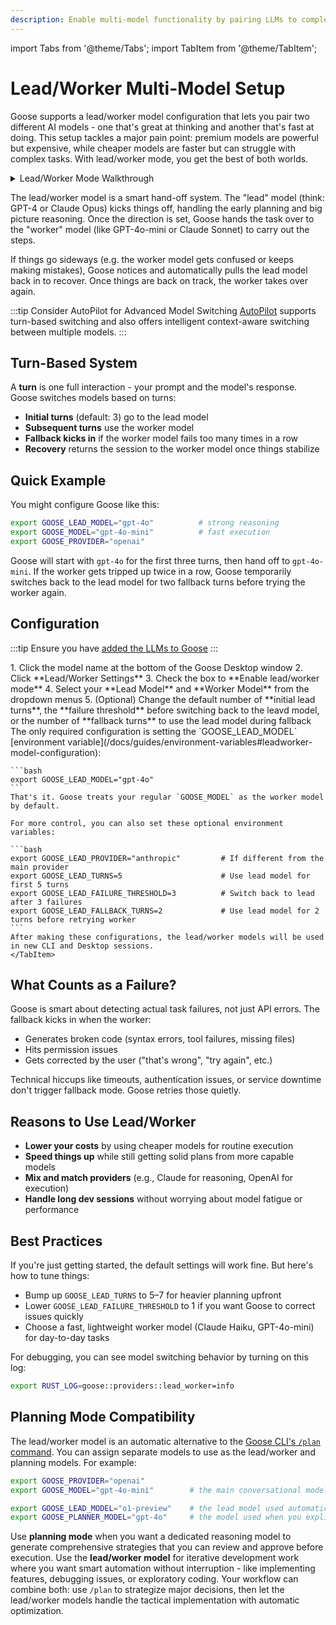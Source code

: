 ```yaml
---
description: Enable multi-model functionality by pairing LLMs to complete your tasks
---
```


import Tabs from '@theme/Tabs';
import TabItem from '@theme/TabItem';

# Lead/Worker Multi-Model Setup

Goose supports a lead/worker model configuration that lets you pair two different AI models - one that's great at thinking and another that's fast at doing. This setup tackles a major pain point: premium models are powerful but expensive, while cheaper models are faster but can struggle with complex tasks. With lead/worker mode, you get the best of both worlds.

<details>
  <summary>Lead/Worker Mode Walkthrough</summary>
  <iframe
    class="aspect-ratio"
    src="https://youtube.com/embed/ZyhUTsChFUw"
    title="Lead/Worker Mode Setup and Settings Explained"
    frameBorder="0"
    allow="accelerometer; autoplay; clipboard-write; encrypted-media; gyroscope; picture-in-picture"
    allowFullScreen
  ></iframe>
</details>

The lead/worker model is a smart hand-off system. The "lead" model (think: GPT-4 or Claude Opus) kicks things off, handling the early planning and big picture reasoning. Once the direction is set, Goose hands the task over to the "worker" model (like GPT-4o-mini or Claude Sonnet) to carry out the steps.

If things go sideways (e.g. the worker model gets confused or keeps making mistakes), Goose notices and automatically pulls the lead model back in to recover. Once things are back on track, the worker takes over again.

:::tip Consider AutoPilot for Advanced Model Switching
[AutoPilot](/docs/guides/multi-model/autopilot) supports turn-based switching and also offers intelligent context-aware switching between multiple models.
:::

## Turn-Based System

A **turn** is one full interaction - your prompt and the model's response. Goose switches models based on turns:

- **Initial turns** (default: 3) go to the lead model
- **Subsequent turns** use the worker model
- **Fallback kicks in** if the worker model fails too many times in a row
- **Recovery** returns the session to the worker model once things stabilize


## Quick Example

You might configure Goose like this:

```bash
export GOOSE_LEAD_MODEL="gpt-4o"          # strong reasoning
export GOOSE_MODEL="gpt-4o-mini"          # fast execution
export GOOSE_PROVIDER="openai"
```

Goose will start with `gpt-4o` for the first three turns, then hand off to `gpt-4o-mini`. If the worker gets tripped up twice in a row, Goose temporarily switches back to the lead model for two fallback turns before trying the worker again.

## Configuration

:::tip
Ensure you have [added the LLMs to Goose](/docs/getting-started/providers)
:::

<Tabs groupId="interface">
  <TabItem value="ui" label="Goose Desktop" default>
   1. Click the model name at the bottom of the Goose Desktop window
   2. Click **Lead/Worker Settings**
   3. Check the box to **Enable lead/worker mode**
   4. Select your **Lead Model** and **Worker Model** from the dropdown menus
   5. (Optional) Change the default number of **initial lead turns**, the **failure threshold** before switching back to the leavd model, or the number of **fallback turns** to use the lead model during fallback
  </TabItem>
  <TabItem value="cli" label="Goose CLI">
    The only required configuration is setting the `GOOSE_LEAD_MODEL` [environment variable](/docs/guides/environment-variables#leadworker-model-configuration):

    ```bash
    export GOOSE_LEAD_MODEL="gpt-4o"
    ```
    That's it. Goose treats your regular `GOOSE_MODEL` as the worker model by default.

    For more control, you can also set these optional environment variables:

    ```bash
    export GOOSE_LEAD_PROVIDER="anthropic"         # If different from the main provider
    export GOOSE_LEAD_TURNS=5                      # Use lead model for first 5 turns
    export GOOSE_LEAD_FAILURE_THRESHOLD=3          # Switch back to lead after 3 failures
    export GOOSE_LEAD_FALLBACK_TURNS=2             # Use lead model for 2 turns before retrying worker
    ```
    After making these configurations, the lead/worker models will be used in new CLI and Desktop sessions.
    </TabItem>
</Tabs>  

## What Counts as a Failure?

Goose is smart about detecting actual task failures, not just API errors. The fallback kicks in when the worker:

- Generates broken code (syntax errors, tool failures, missing files)
- Hits permission issues
- Gets corrected by the user ("that's wrong", "try again", etc.)

Technical hiccups like timeouts, authentication issues, or service downtime don't trigger fallback mode. Goose retries those quietly.

## Reasons to Use Lead/Worker

- **Lower your costs** by using cheaper models for routine execution
- **Speed things up** while still getting solid plans from more capable models
- **Mix and match providers** (e.g., Claude for reasoning, OpenAI for execution)
- **Handle long dev sessions** without worrying about model fatigue or performance

## Best Practices

If you're just getting started, the default settings will work fine. But here's how to tune things:

- Bump up `GOOSE_LEAD_TURNS` to 5–7 for heavier planning upfront
- Lower `GOOSE_LEAD_FAILURE_THRESHOLD` to 1 if you want Goose to correct issues quickly
- Choose a fast, lightweight worker model (Claude Haiku, GPT-4o-mini) for day-to-day tasks

For debugging, you can see model switching behavior by turning on this log:

```bash
export RUST_LOG=goose::providers::lead_worker=info
```

## Planning Mode Compatibility
The lead/worker model is an automatic alternative to the [Goose CLI's `/plan` command](/docs/guides/multi-model/creating-plans). You can assign separate models to use as the lead/worker and planning models. For example:

```bash
export GOOSE_PROVIDER="openai"
export GOOSE_MODEL="gpt-4o-mini"        # the main conversational model

export GOOSE_LEAD_MODEL="o1-preview"    # the lead model used automatically
export GOOSE_PLANNER_MODEL="gpt-4o"     # the model used when you explicitly call /plan
```

Use **planning mode** when you want a dedicated reasoning model to generate comprehensive strategies that you can review and approve before execution. Use the **lead/worker model** for iterative development work where you want smart automation without interruption - like implementing features, debugging issues, or exploratory coding. Your workflow can combine both: use `/plan` to strategize major decisions, then let the lead/worker models handle the tactical implementation with automatic optimization. 